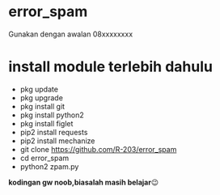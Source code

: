 # error_spam
  Gunakan dengan awalan 08xxxxxxxx
# install module terlebih dahulu
* pkg update
* pkg upgrade
* pkg install git
* pkg install python2
* pkg install figlet
* pip2 install requests
* pip2 install mechanize
* git clone https://github.com/R-203/error_spam
* cd error_spam
* python2 zpam.py

**kodingan gw noob,biasalah masih belajar**:wink:
